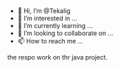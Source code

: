 - 👋 Hi, I’m @Tekalig
- 👀 I’m interested in ...
- 🌱 I’m currently learning ...
- 💞️ I’m looking to collaborate on ...
- 📫 How to reach me ...

<!---
Tekalig/Tekalig is a ✨ special ✨ repository because its `README.md` (this file) appears on your GitHub profile.
You can click the Preview link to take a look at your changes.
--->
the respo work on thr java project.
